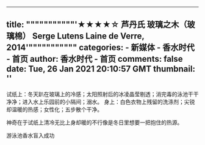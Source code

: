 
---
title: """""""""""'★★★★☆ 芦丹氏 玻璃之木（玻璃棉） Serge Lutens Laine de Verre, 2014'"""""""""""
categories: 
    - 新媒体
    - 香水时代 - 首页
author: 香水时代 - 首页
comments: false
date: Tue, 26 Jan 2021 20:10:57 GMT
thumbnail: ''
---

<div>   
试纸上：冬天趴在玻璃上的冷感；太阳照射后的冰凌晶莹剔透；消完毒的泳池干干净净；进入水上乐园前的小隔间；溺水。
身上：白色衣物上残留的洗涤剂；尖锐却温暖的热感；女性化；五步散个干净。

神奇在于试纸上清冷无比上身却暖的不行像是冬日里想要一把抱住的热源。

游泳池香水盲入成功  
</div>
            